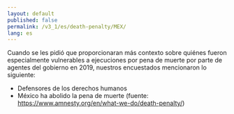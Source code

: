 ```yaml
---
layout: default
published: false
permalink: /v3_1/es/death-penalty/MEX/
lang: es
---
```

Cuando se les pidió que proporcionaran más contexto sobre quiénes fueron especialmente vulnerables a ejecuciones por pena de muerte por parte de agentes del gobierno en 2019, nuestros encuestados mencionaron lo siguiente:

-	Defensores de los derechos humanos
-	México ha abolido la pena de muerte (fuente: https://www.amnesty.org/en/what-we-do/death-penalty/)
